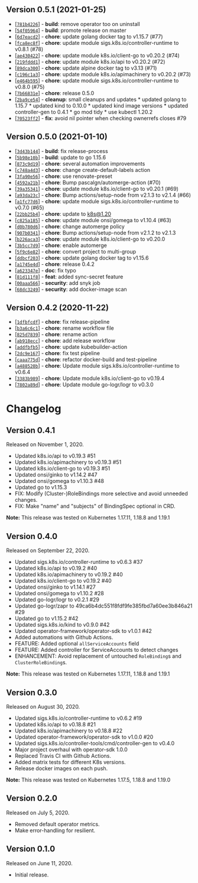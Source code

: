 ## Version 0.5.1 (2021-01-25)

* [[`781b4226`](https://github.com/ckotzbauer&#x2F;access-manager/commit/781b4226)] - **build**: remove operator too on uninstall
* [[`54f05964`](https://github.com/ckotzbauer&#x2F;access-manager/commit/54f05964)] - **build**: promote release on master
* [[`6d7eacd2`](https://github.com/ckotzbauer&#x2F;access-manager/commit/6d7eacd2)] - **chore**: update golang docker tag to v1.15.7 (#77)
* [[`fca8ec8f`](https://github.com/ckotzbauer&#x2F;access-manager/commit/fca8ec8f)] - **chore**: update module sigs.k8s.io&#x2F;controller-runtime to v0.8.1 (#78)
* [[`ae430422`](https://github.com/ckotzbauer&#x2F;access-manager/commit/ae430422)] - **chore**: update module k8s.io&#x2F;client-go to v0.20.2 (#74)
* [[`219fddd1`](https://github.com/ckotzbauer&#x2F;access-manager/commit/219fddd1)] - **chore**: update module k8s.io&#x2F;api to v0.20.2 (#72)
* [[`89dca300`](https://github.com/ckotzbauer&#x2F;access-manager/commit/89dca300)] - **chore**: update alpine docker tag to v3.13 (#71)
* [[`c196c1a3`](https://github.com/ckotzbauer&#x2F;access-manager/commit/c196c1a3)] - **chore**: update module k8s.io&#x2F;apimachinery to v0.20.2 (#73)
* [[`e464b595`](https://github.com/ckotzbauer&#x2F;access-manager/commit/e464b595)] - **chore**: update module sigs.k8s.io&#x2F;controller-runtime to v0.8.0 (#75)
* [[`7b66831e`](https://github.com/ckotzbauer&#x2F;access-manager/commit/7b66831e)] - **chore**: release 0.5.0
* [[`2ba9ce54`](https://github.com/ckotzbauer&#x2F;access-manager/commit/2ba9ce54)] - **cleanup**: small cleanups and updates * updated golang to 1.15.7 * updated kind to 0.10.0 * updated kind image versions * updated controller-gen to 0.4.1 * go mod tidy * use kubectl 1.20.2
* [[`70523ff2`](https://github.com/ckotzbauer&#x2F;access-manager/commit/70523ff2)] - **fix**: avoid nil pointer when checking ownerrefs closes #79

## Version 0.5.0 (2021-01-10)

* [[`3d43b144`](https://github.com/ckotzbauer&#x2F;access-manager/commit/3d43b144)] - **build**: fix release-process
* [[`5b98e10b`](https://github.com/ckotzbauer&#x2F;access-manager/commit/5b98e10b)] - **build**: update to go 1.15.6
* [[`873c9d19`](https://github.com/ckotzbauer&#x2F;access-manager/commit/873c9d19)] - **chore**: several automation improvements
* [[`c748a4d3`](https://github.com/ckotzbauer&#x2F;access-manager/commit/c748a4d3)] - **chore**: change create-default-labels action
* [[`3fa90e56`](https://github.com/ckotzbauer&#x2F;access-manager/commit/3fa90e56)] - **chore**: use renovate-preset
* [[`4592a21b`](https://github.com/ckotzbauer&#x2F;access-manager/commit/4592a21b)] - **chore**: Bump pascalgn&#x2F;automerge-action (#70)
* [[`39a35341`](https://github.com/ckotzbauer&#x2F;access-manager/commit/39a35341)] - **chore**: update module k8s.io&#x2F;client-go to v0.20.1 (#69)
* [[`a93da23c`](https://github.com/ckotzbauer&#x2F;access-manager/commit/a93da23c)] - **chore**: Bump actions&#x2F;setup-node from v2.1.3 to v2.1.4 (#66)
* [[`a1fc77d6`](https://github.com/ckotzbauer&#x2F;access-manager/commit/a1fc77d6)] - **chore**: update module sigs.k8s.io&#x2F;controller-runtime to v0.7.0 (#65)
* [[`22bb25b4`](https://github.com/ckotzbauer&#x2F;access-manager/commit/22bb25b4)] - **chore**: update to k8s@1.20
* [[`c825a185`](https://github.com/ckotzbauer&#x2F;access-manager/commit/c825a185)] - **chore**: update module onsi&#x2F;gomega to v1.10.4 (#63)
* [[`d0b780d6`](https://github.com/ckotzbauer&#x2F;access-manager/commit/d0b780d6)] - **chore**: change automerge policy
* [[`907b0341`](https://github.com/ckotzbauer&#x2F;access-manager/commit/907b0341)] - **chore**: Bump actions&#x2F;setup-node from v2.1.2 to v2.1.3
* [[`b226aca3`](https://github.com/ckotzbauer&#x2F;access-manager/commit/b226aca3)] - **chore**: update module k8s.io&#x2F;client-go to v0.20.0
* [[`3b5cc7d9`](https://github.com/ckotzbauer&#x2F;access-manager/commit/3b5cc7d9)] - **chore**: enable automerge
* [[`5f9c6e82`](https://github.com/ckotzbauer&#x2F;access-manager/commit/5f9c6e82)] - **chore**: convert project to multi-group
* [[`ddbcf203`](https://github.com/ckotzbauer&#x2F;access-manager/commit/ddbcf203)] - **chore**: update golang docker tag to v1.15.6
* [[`a1745e4d`](https://github.com/ckotzbauer&#x2F;access-manager/commit/a1745e4d)] - **chore**: release 0.4.2
* [[`a623347e`](https://github.com/ckotzbauer&#x2F;access-manager/commit/a623347e)] - **doc**: fix typo
* [[`81d111f8`](https://github.com/ckotzbauer&#x2F;access-manager/commit/81d111f8)] - **feat**: added sync-secret feature
* [[`00aaa566`](https://github.com/ckotzbauer&#x2F;access-manager/commit/00aaa566)] - **security**: add snyk job
* [[`68dc3249`](https://github.com/ckotzbauer&#x2F;access-manager/commit/68dc3249)] - **security**: add docker-image scan

## Version 0.4.2 (2020-11-22)

* [[`1dfbfcdf`](https://github.com/ckotzbauer&#x2F;access-manager/commit/1dfbfcdf)] - **chore**: fix release-pipeline
* [[`b3a6c6c1`](https://github.com/ckotzbauer&#x2F;access-manager/commit/b3a6c6c1)] - **chore**: rename workflow file
* [[`825d7839`](https://github.com/ckotzbauer&#x2F;access-manager/commit/825d7839)] - **chore**: rename action
* [[`ab918ecc`](https://github.com/ckotzbauer&#x2F;access-manager/commit/ab918ecc)] - **chore**: add release workflow
* [[`addfbfb5`](https://github.com/ckotzbauer&#x2F;access-manager/commit/addfbfb5)] - **chore**: update kubebuilder-action
* [[`2dc9e167`](https://github.com/ckotzbauer&#x2F;access-manager/commit/2dc9e167)] - **chore**: fix test pipeline
* [[`caaa775d`](https://github.com/ckotzbauer&#x2F;access-manager/commit/caaa775d)] - **chore**: refactor docker-build and test-pipeline
* [[`a488520b`](https://github.com/ckotzbauer&#x2F;access-manager/commit/a488520b)] - **chore**: Update module sigs.k8s.io&#x2F;controller-runtime to v0.6.4
* [[`3383b989`](https://github.com/ckotzbauer&#x2F;access-manager/commit/3383b989)] - **chore**: Update module k8s.io&#x2F;client-go to v0.19.4
* [[`7802a89d`](https://github.com/ckotzbauer&#x2F;access-manager/commit/7802a89d)] - **chore**: Update module go-logr&#x2F;logr to v0.3.0
# Changelog

## Version 0.4.1

Released on November 1, 2020.

- Updated k8s.io/api to v0.19.3 #51
- Updated k8s.io/apimachinery to v0.19.3 #51
- Updated k8s.io/client-go to v0.19.3 #51
- Updated onsi/ginko to v1.14.2 #47
- Updated onsi/gomega to v1.10.3 #48
- Updated go to v1.15.3
- FIX: Modify (Cluster-)RoleBindings more selective and avoid unneeded changes.
- FIX: Make "name" and "subjects" of BindingSpec optional in CRD.

**Note:** This release was tested on Kubernetes 1.17.11, 1.18.8 and 1.19.1


## Version 0.4.0

Released on September 22, 2020.

- Updated sigs.k8s.io/controller-runtime to v0.6.3 #37
- Updated k8s.io/api to v0.19.2 #40
- Updated k8s.io/apimachinery to v0.19.2 #40
- Updated k8s.io/client-go to v0.19.2 #40
- Updated onsi/ginko to v1.14.1 #27
- Updated onsi/gomega to v1.10.2 #28
- Updated go-logr/logr to v0.2.1 #29
- Updated go-logr/zapr to 49ca6b4dc551f8fdf9fe385fbd7a60ee3b846a21 #29
- Updated go to v1.15.2 #42
- Updated sigs.k8s.io/kind to v0.9.0 #42
- Updated operator-framework/operator-sdk to v1.0.1 #42
- Added automations with Github Actions.
- FEATURE: Added optional `allServiceAccounts` field
- FEATURE: Added controller for ServiceAccounts to detect changes
- ENHANCEMENT: Avoid replacement of untouched `RoleBinding`s and `ClusterRoleBinding`s.

**Note:** This release was tested on Kubernetes 1.17.11, 1.18.8 and 1.19.1


## Version 0.3.0

Released on August 30, 2020.

- Updated sigs.k8s.io/controller-runtime to v0.6.2 #19
- Updated k8s.io/api to v0.18.8 #21
- Updated k8s.io/apimachinery to v0.18.8 #22
- Updated operator-framework/operator-sdk to v1.0.0 #20
- Updated sigs.k8s.io/controller-tools/cmd/controller-gen to v0.4.0
- Major project overhaul with operator-sdk 1.0.0
- Replaced Travis CI with Github Actions.
- Added matrix tests for different K8s versions.
- Release docker images on each push.

**Note:** This release was tested on Kubernetes 1.17.5, 1.18.8 and 1.19.0


## Version 0.2.0

Released on July 5, 2020.

- Removed default operator metrics.
- Make error-handling for resilient.


## Version 0.1.0

Released on June 11, 2020.

- Initial release.
